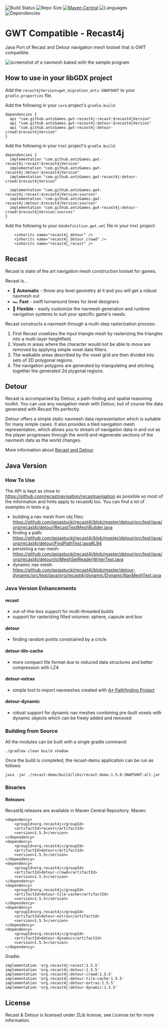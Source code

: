![Build Status](https://img.shields.io/github/actions/workflow/status/ppiastucki/recast4j/gradle.yml?branch=main&logo=github)
![Repo Size](https://img.shields.io/github/repo-size/ppiastucki/recast4j.svg?colorB=lightgray)
[![Maven Central](https://img.shields.io/maven-central/v/org.recast4j/recast.svg?label=maven%20central)](https://search.maven.org/search?q=g:org.recast4j)
![Languages](https://img.shields.io/github/languages/top/ppiastucki/recast4j)
![Dependencies](https://img.shields.io/librariesio/github/ppiastucki/recast4j)

GWT Compatible - Recast4j
=========================

Java Port of Recast and Detour navigation mesh toolset that is GWT compatible.

![screenshot of a navmesh baked with the sample program](/recast-demo/screenshot.png?raw=true)

## How to use in your libGDX project

Add the `recast4jVersion=gwt_migration_antz-SNAPSHOT` to your `gradle.properties` file.

Add the following in your `core` project's `gradle.build`:

```
dependencies {
  api "com.github.antzGames.gwt-recast4j:recast:$recast4jVersion"
  api "com.github.antzGames.gwt-recast4j:detour:$recast4jVersion"
  api "com.github.antzGames.gwt-recast4j:detour-crowd:$recast4jVersion"
}
```

Add the following in your `html` project's `gradle.build`:

```
dependencies {
  implementation "com.github.antzGames.gwt-recast4j:recast:$recast4jVersion"
  implementation "com.github.antzGames.gwt-recast4j:detour:$recast4jVersion"
  implementation "com.github.antzGames.gwt-recast4j:detour-crowd:$recast4jVersion"

  implementation "com.github.antzGames.gwt-recast4j:recast:$recast4jVersion:sources"
  implementation "com.github.antzGames.gwt-recast4j:detour:$recast4jVersion:sources"
  implementation "com.github.antzGames.gwt-recast4j:detour-crowd:$recast4jVersion:sources"
}
```

Add the following to your `GdxDefinition.gwt.xml` file in your `html` project:

```
    <inherits name="recast4j_detour" />
    <inherits name="recast4j_detour_crowd" />
    <inherits name="recast4j_recast" />
```

## Recast

Recast is state of the art navigation mesh construction toolset for games.

Recast is...
* 🤖 **Automatic** - throw any level geometry at it and you will get a robust navmesh out
* 🏎️ **Fast** - swift turnaround times for level designers
* 🧘 **Flexible** - easily customize the navmesh generation and runtime navigation systems to suit your specific game's needs.

Recast constructs a navmesh through a multi-step rasterization process:

1. First Recast voxelizes the input triangle mesh by rasterizing the triangles into a multi-layer heightfield. 
2. Voxels in areas where the character would not be able to move are removed by applying simple voxel data filters.
3. The walkable areas described by the voxel grid are then divided into sets of 2D polygonal regions.
4. The navigation polygons are generated by triangulating and stiching together the generated 2d plygonal regions.

## Detour

Recast is accompanied by Detour, a path-finding and spatial reasoning toolkit. You can use any navigation mesh with Detour, but of course the data generated with Recast fits perfectly.

Detour offers a simple static navmesh data representation which is suitable for many simple cases.  It also provides a tiled navigation mesh representation, which allows you to stream of navigation data in and out as the player progresses through the world and regenerate sections of the navmesh data as the world changes.

More information about [Recast and Detour](https://github.com/recastnavigation/recastnavigation)

## Java Version
### How To Use
The API is kept as close to https://github.com/recastnavigation/recastnavigation as possible so most of the information and hints apply to recast4j too.
You can find a lot of examples in tests e.g.
- building a nav mesh from obj files: https://github.com/ppiastucki/recast4j/blob/master/detour/src/test/java/org/recast4j/detour/RecastTestMeshBuilder.java
- finding a path: https://github.com/ppiastucki/recast4j/blob/master/detour/src/test/java/org/recast4j/detour/FindPathTest.java#L94
- persisting a nav mesh: https://github.com/ppiastucki/recast4j/blob/master/detour/src/test/java/org/recast4j/detour/io/MeshSetReaderWriterTest.java
- dynamic nav mesh: https://github.com/ppiastucki/recast4j/blob/master/detour-dynamic/src/test/java/org/recast4j/dynamic/DynamicNavMeshTest.java
### Java Version Enhancements
#### recast
- out-of-the-box support for multi-threaded builds
- support for rasterizing filled volumes: sphere, capsule and box
#### detour
- finding random points constrained by a cricle
#### detour-tile-cache
- more compact file format due to reduced data structures and better compression with LZ4
#### detour-extras
- simple tool to import navmeshes created with [A* Pathfinding Project](https://arongranberg.com/astar/)
#### detour-dynamic
- robust support for dynamic nav meshes combining pre-built voxels with dynamic objects which can be freely added and removed

### Building from Source

All the modules can be built with a single gradle command:
```
./gradlew clean build shadow
```

Once the build is completed, the recast-demo application can be run as follows:
```
java -jar ./recast-demo/build/libs/recast-demo-1.5.6-SNAPSHOT-all.jar
```

### Binaries

#### Releases
Recast4j releases are available in Maven Central Repository.
Maven:
```
<dependency>
	<groupId>org.recast4j</groupId>
	<artifactId>recast</artifactId>
	<version>1.5.5</version>
</dependency>
<dependency>
	<groupId>org.recast4j</groupId>
	<artifactId>detour</artifactId>
	<version>1.5.5</version>
</dependency>
<dependency>
	<groupId>org.recast4j</groupId>
	<artifactId>detour-crowd</artifactId>
	<version>1.5.5</version>
</dependency>
<dependency>
	<groupId>org.recast4j</groupId>
	<artifactId>detour-tile-cache</artifactId>
	<version>1.5.5</version>
</dependency>
<dependency>
	<groupId>org.recast4j</groupId>
	<artifactId>detour-extras</artifactId>
	<version>1.5.5</version>
</dependency>
<dependency>
	<groupId>org.recast4j</groupId>
	<artifactId>detour-dynamic</artifactId>
	<version>1.5.5</version>
</dependency>
```
Gradle:
```
implementation 'org.recast4j:recast:1.5.5'
implementation 'org.recast4j:detour:1.5.5'
implementation 'org.recast4j:detour-crowd:1.5.5'
implementation 'org.recast4j:detour-tile-cache:1.5.5'
implementation 'org.recast4j:detour-extras:1.5.5'
implementation 'org.recast4j:detour-dynamic:1.5.5'
```

## License

Recast & Detour is licensed under ZLib license, see License.txt for more information.
